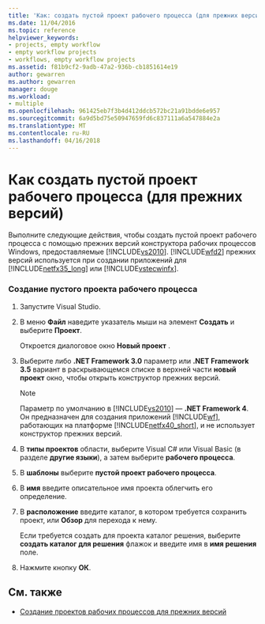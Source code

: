 ```yaml
---
title: 'Как: создать пустой проект рабочего процесса (для прежних версий) | Документы Microsoft'
ms.date: 11/04/2016
ms.topic: reference
helpviewer_keywords:
- projects, empty workflow
- empty workflow projects
- workflows, empty workflow projects
ms.assetid: f81b9cf2-9adb-47a2-936b-cb1851614e19
author: gewarren
ms.author: gewarren
manager: douge
ms.workload:
- multiple
ms.openlocfilehash: 961425eb7f3b4d412ddcb572bc21a91bdde6e957
ms.sourcegitcommit: 6a9d5bd75e50947659fd6c837111a6a547884e2a
ms.translationtype: MT
ms.contentlocale: ru-RU
ms.lasthandoff: 04/16/2018
---
```

# <a name="how-to-create-an-empty-workflow-project-legacy"></a>Как создать пустой проект рабочего процесса (для прежних версий)
Выполните следующие действия, чтобы создать пустой проект рабочего процесса с помощью прежних версий конструктора рабочих процессов Windows, предоставляемые [!INCLUDE[vs2010](../misc/includes/vs2010_md.md)]. [!INCLUDE[wfd2](../workflow-designer/includes/wfd2_md.md)] прежних версий используется при создании приложений для [!INCLUDE[netfx35_long](../workflow-designer/includes/netfx35_long_md.md)] или [!INCLUDE[vstecwinfx](../workflow-designer/includes/vstecwinfx_md.md)].

### <a name="to-create-an-empty-workflow-project"></a>Создание пустого проекта рабочего процесса

1.  Запустите Visual Studio.

2.  В меню **Файл** наведите указатель мыши на элемент **Создать** и выберите **Проект**.

     Откроется диалоговое окно **Новый проект** .

3.  Выберите либо **.NET Framework 3.0** параметр или **.NET Framework 3.5** вариант в раскрывающемся списке в верхней части **новый проект** окно, чтобы открыть конструктор прежних версий.

    > [!NOTE]
    > Параметр по умолчанию в [!INCLUDE[vs2010](../misc/includes/vs2010_md.md)] — **.NET Framework 4**. Он предназначен для создания приложений [!INCLUDE[wf](../workflow-designer/includes/wf_md.md)], работающих на платформе [!INCLUDE[netfx40_short](../workflow-designer/includes/netfx40_short_md.md)], и не использует конструктор прежних версий.

4.  В **типы проектов** области, выберите Visual C# или Visual Basic (в разделе **другие языки**), а затем выберите **рабочего процесса**.

5.  В **шаблоны** выберите **пустой проект рабочего процесса**.

6.  В **имя** введите описательное имя проекта облегчить его определение.

7.  В **расположение** введите каталог, в котором требуется сохранить проект, или **Обзор** для перехода к нему.

     Если требуется создать для проекта каталог решения, выберите **создать каталог для решения** флажок и введите имя в **имя решения** поле.

8.  Нажмите кнопку **ОК**.

## <a name="see-also"></a>См. также

- [Создание проектов рабочих процессов для прежних версий](../workflow-designer/creating-legacy-workflow-projects.md)